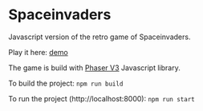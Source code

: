 # Spaceinvaders

Javascript version of the retro game of Spaceinvaders.

Play it here: [demo](https://bit33.io/spaceinvaders/)

The game is build with [Phaser V3](https://github.com/photonstorm/phaser) Javascript library.

To build the project:
`npm run build`

To run the project (http://localhost:8000):
`npm run start`
